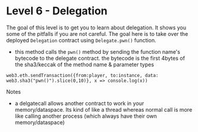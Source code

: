 # Level 6 - Delegation

The goal of this level is to get you to learn about delegation. It shows you some of the pitfalls if you are not careful. The goal here is to take over the deployed `Delegation` contract using `Delegate.pwn()` function. 

- this method calls the `pwn()` method by sending the function name's bytecode to the delegate contract. the bytecode is the first 4bytes of the sha3/keccak of the method name & parameter types
```
web3.eth.sendTransaction({from:player, to:instance, data: web3.sha3("pwn()").slice(0,10)}, x => console.log(x))
```


Notes
- a delgatecall allows another contract to work in your memory/dataspace. Its kind of like a thread whereas normal call is more like calling another process (which always have their own memory/dataspace)
